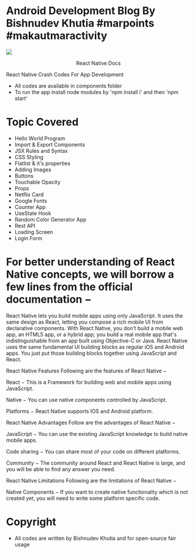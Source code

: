 # Android Development Blog By Bishnudev Khutia #marpoints #makautmaractivity
![](https://crowdbotics.ghost.io/content/images/2020/10/React-Native-Featured-Image.png)
<p align="center"> React Native Docs </p>

React Native Crash Codes For App Development
- All codes are available in components folder
- To run the app install node modules by 'npm install i' and then 'npm start'

# Topic Covered
- Hello World Program
- Import & Export Components
- JSX Rules and Syntax
- CSS Styling
- Flatlist & it's properties
- Adding Images
- Buttons
- Touchable Opacity
- Props
- Netflix Card
- Google Fonts
- Counter App
- UseState Hook
- Random Color Generator App
- Rest API
- Loading Screen
- Login Form

# For better understanding of React Native concepts, we will borrow a few lines from the official documentation −

React Native lets you build mobile apps using only JavaScript. It uses the same design as React, letting you compose a rich mobile UI from declarative components. With React Native, you don't build a mobile web app, an HTML5 app, or a hybrid app; you build a real mobile app that's indistinguishable from an app built using Objective-C or Java. React Native uses the same fundamental UI building blocks as regular iOS and Android apps. You just put those building blocks together using JavaScript and React.

React Native Features
Following are the features of React Native −

React − This is a Framework for building web and mobile apps using JavaScript.

Native − You can use native components controlled by JavaScript.

Platforms − React Native supports IOS and Android platform.

React Native Advantages
Follow are the advantages of React Native −

JavaScript − You can use the existing JavaScript knowledge to build native mobile apps.

Code sharing − You can share most of your code on different platforms.

Community − The community around React and React Native is large, and you will be able to find any answer you need.

React Native Limitations
Following are the limitations of React Native −

Native Components − If you want to create native functionality which is not created yet, you will need to write some platform specific code.

# Copyright
- All codes are written by Bishnudev Khutia and for open-source fair usage
